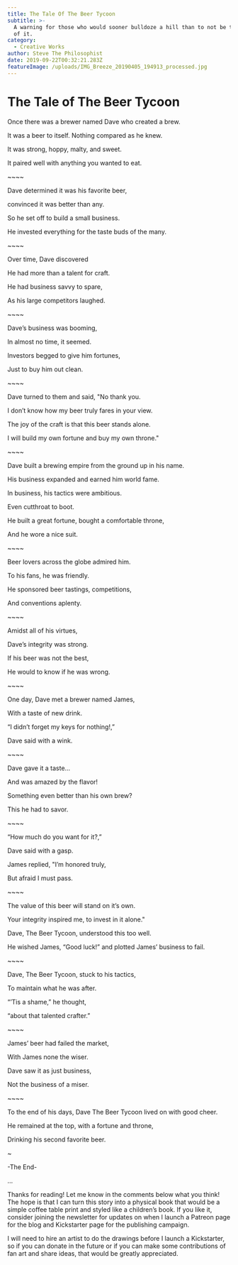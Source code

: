 ```yaml
---
title: The Tale Of The Beer Tycoon
subtitle: >-
  A warning for those who would sooner bulldoze a hill than to not be the king
  of it. 
category:
  - Creative Works
author: Steve The Philosophist
date: 2019-09-22T00:32:21.283Z
featureImage: /uploads/IMG_Breeze_20190405_194913_processed.jpg
---
```

# The Tale of The Beer Tycoon



Once there was a brewer named Dave who created a brew.



It was a beer to itself. Nothing compared as he knew.



It was strong, hoppy, malty, and sweet.



It paired well with anything you wanted to eat.



\~\~\~\~



Dave determined it was his favorite beer,



convinced it was better than any.



So he set off to build a small business.



He invested everything for the taste buds of the many.



\~\~\~\~



Over time, Dave discovered



He had more than a talent for craft.



He had business savvy to spare,



As his large competitors laughed.



\~\~\~\~



Dave’s business was booming,



In almost no time, it seemed.



Investors begged to give him fortunes,



Just to buy him out clean.



\~\~\~\~



Dave turned to them and said, "No thank you.



I don’t know how my beer truly fares in your view.



The joy of the craft is that this beer stands alone.



I will build my own fortune and buy my own throne."



\~\~\~\~



Dave built a brewing empire from the ground up in his name.



His business expanded and earned him world fame.



In business, his tactics were ambitious.



Even cutthroat to boot.



He built a great fortune, bought a comfortable throne,



And he wore a nice suit.



\~\~\~\~



Beer lovers across the globe admired him.



To his fans, he was friendly.



He sponsored beer tastings, competitions,



And conventions aplenty.



\~\~\~\~



Amidst all of his virtues,



Dave’s integrity was strong.



If his beer was not the best,



He would to know if he was wrong.



\~\~\~\~



One day, Dave met a brewer named James,



With a taste of new drink.



“I didn’t forget my keys for nothing!,”



Dave said with a wink.



\~\~\~\~



Dave gave it a taste…



And was amazed by the flavor!



Something even better than his own brew?



This he had to savor.



\~\~\~\~



“How much do you want for it?,”



Dave said with a gasp.



James replied, "I’m honored truly,



But afraid I must pass.



\~\~\~\~



The value of this beer will stand on it’s own.



Your integrity inspired me, to invest in it alone."



Dave, The Beer Tycoon, understood this too well.



He wished James, “Good luck!” and plotted James’ business to fail.



\~\~\~\~



Dave, The Beer Tycoon, stuck to his tactics,



To maintain what he was after.



“’Tis a shame,” he thought,



“about that talented crafter.”



\~\~\~\~



James’ beer had failed the market,



With James none the wiser.



Dave saw it as just business,



Not the business of a miser.



\~\~\~\~



To the end of his days, Dave The Beer Tycoon lived on with good cheer.



He remained at the top, with a fortune and throne,



Drinking his second favorite beer.



~



\-The End-



…



Thanks for reading! Let me know in the comments below what you think! The hope is that I can turn this story into a physical book that would be a simple coffee table print and styled like a children’s book. If you like it, consider joining the newsletter for updates on when I launch a Patreon page for the blog and Kickstarter page for the publishing campaign.





I will need to hire an artist to do the drawings before I launch a Kickstarter, so if you can donate in the future or if you can make some contributions of fan art and share ideas, that would be greatly appreciated.
